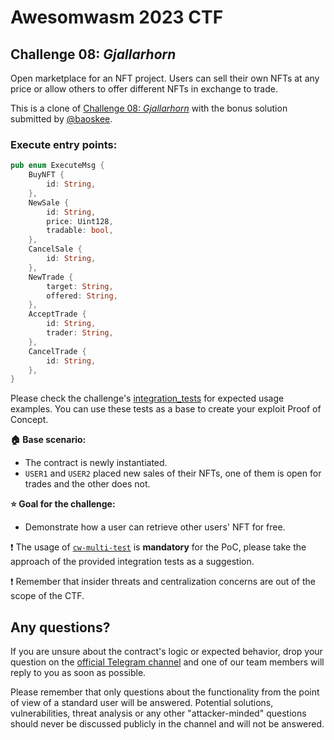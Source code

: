 # Awesomwasm 2023 CTF

## Challenge 08: *Gjallarhorn*

Open marketplace for an NFT project. Users can sell their own NFTs at any price or allow others to offer different NFTs in exchange to trade.

This is a clone of [Challenge 08: *Gjallarhorn*](https://github.com/oak-security/cosmwasm-ctf/tree/main/ctf-08) with the bonus solution submitted by [@baoskee](https://twitter.com/baoskee).

### Execute entry points:
```rust
pub enum ExecuteMsg {
    BuyNFT {
        id: String,
    },
    NewSale {
        id: String,
        price: Uint128,
        tradable: bool,
    },
    CancelSale {
        id: String,
    },
    NewTrade {
        target: String,
        offered: String,
    },
    AcceptTrade {
        id: String,
        trader: String,
    },
    CancelTrade {
        id: String,
    },
}
```

Please check the challenge's [integration_tests](./src/integration_test.rs) for expected usage examples. You can use these tests as a base to create your exploit Proof of Concept.

**:house: Base scenario:**
- The contract is newly instantiated.
- `USER1` and `USER2` placed new sales of their NFTs, one of them is open for trades and the other does not.

**:star: Goal for the challenge:**
- Demonstrate how a user can retrieve other users' NFT for free.

:exclamation: The usage of [`cw-multi-test`](https://github.com/CosmWasm/cw-multi-test) is **mandatory** for the PoC, please take the approach of the provided integration tests as a suggestion.

:exclamation: Remember that insider threats and centralization concerns are out of the scope of the CTF.

## Any questions?

If you are unsure about the contract's logic or expected behavior, drop your question on the [official Telegram channel](https://t.me/+8ilY7qeG4stlYzJi) and one of our team members will reply to you as soon as possible. 

Please remember that only questions about the functionality from the point of view of a standard user will be answered. Potential solutions, vulnerabilities, threat analysis or any other "attacker-minded" questions should never be discussed publicly in the channel and will not be answered.
